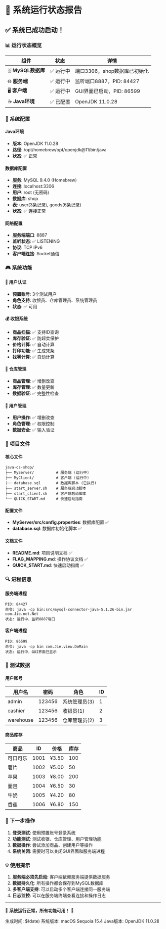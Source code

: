 # 🎯 系统运行状态报告

## ✅ 系统已成功启动！

### 📊 运行状态概览

| 组件 | 状态 | 详情 |
|------|------|------|
| 🗄️ **MySQL数据库** | ✅ 运行中 | 端口3306，shop数据库已初始化 |
| 🌐 **服务端** | ✅ 运行中 | 监听端口8887，PID: 84427 |
| 🖥️ **客户端** | ✅ 运行中 | GUI界面已启动，PID: 86599 |
| ☕ **Java环境** | ✅ 已配置 | OpenJDK 11.0.28 |

### 🔧 系统配置

#### Java环境
- **版本**: OpenJDK 11.0.28
- **路径**: /opt/homebrew/opt/openjdk@11/bin/java
- **状态**: ✅ 正常

#### 数据库配置
- **服务**: MySQL 9.4.0 (Homebrew)
- **连接**: localhost:3306
- **用户**: root (无密码)
- **数据库**: shop
- **表**: user(3条记录), goods(6条记录)
- **状态**: ✅ 连接正常

#### 网络配置
- **服务端端口**: 8887
- **监听状态**: ✅ LISTENING
- **协议**: TCP IPv6
- **客户端连接**: Socket通信

### 🎮 系统功能

#### 🔐 用户认证
- **预置账号**: 3个测试用户
- **角色支持**: 收银员、仓库管理员、系统管理员
- **状态**: ✅ 可用

#### 💰 收银系统
- **商品扫描**: ✅ 支持ID查询
- **库存验证**: ✅ 防超卖保护
- **价格计算**: ✅ 自动计算
- **打印功能**: ✅ 生成凭条
- **找零计算**: ✅ 自动计算

#### 🏪 仓库管理
- **商品管理**: ✅ 增删改查
- **库存管理**: ✅ 数量更新
- **数据验证**: ✅ 完整性检查

#### 👥 用户管理
- **用户操作**: ✅ 增删改查
- **角色管理**: ✅ 权限控制
- **数据安全**: ✅ 输入验证

### 📁 项目文件

#### 核心文件
```
java-cs-shop/
├── MyServer/          # 服务端 (运行中)
├── MyClient/          # 客户端 (运行中)
├── database.sql       # 数据库脚本 (已执行)
├── start_server.sh    # 服务端启动脚本
├── start_client.sh    # 客户端启动脚本
└── QUICK_START.md     # 快速启动指南
```

#### 配置文件
- **MyServer/src/config.properties**: 数据库配置 ✅
- **database.sql**: 数据库初始化脚本 ✅

#### 文档文件
- **README.md**: 项目说明文档 ✅
- **FLAG_MAPPING.md**: 操作协议文档 ✅
- **QUICK_START.md**: 快速启动指南 ✅

### 🔍 进程信息

#### 服务端进程
```
PID: 84427
命令: java -cp bin:src/mysql-connector-java-5.1.26-bin.jar com.Jie.net.Net
状态: 运行中，监听8887端口
```

#### 客户端进程
```
PID: 86599  
命令: java -cp bin com.Jie.view.DoMain
状态: 运行中，GUI界面已显示
```

### 🧪 测试数据

#### 用户账号
| 用户名 | 密码 | 角色 | ID |
|--------|------|------|-----|
| admin | 123456 | 系统管理员(3) | 1 |
| cashier | 123456 | 收银员(1) | 2 |
| warehouse | 123456 | 仓库管理员(2) | 3 |

#### 商品库存
| 商品 | ID | 价格 | 库存 |
|------|-----|------|------|
| 可口可乐 | 1001 | ¥3.50 | 100 |
| 薯片 | 1002 | ¥5.00 | 50 |
| 苹果 | 1003 | ¥8.00 | 200 |
| 面包 | 1004 | ¥6.50 | 30 |
| 牛奶 | 1005 | ¥4.20 | 80 |
| 香蕉 | 1006 | ¥6.80 | 150 |

### 🚀 下一步操作

1. **登录测试**: 使用预置账号登录系统
2. **功能测试**: 测试收银、仓库管理、用户管理功能
3. **数据操作**: 尝试添加商品、创建用户等操作
4. **系统关闭**: 需要时可以关闭GUI界面和服务端进程

### 💡 使用提示

1. **服务端必须先启动**: 客户端依赖服务端提供数据服务
2. **数据持久化**: 所有操作都会保存到MySQL数据库
3. **多客户端支持**: 可以启动多个客户端连接同一服务端
4. **日志监控**: 可以在服务端终端查看连接和操作日志

---

🎉 **系统运行正常，所有功能可用！** 🎉

生成时间: $(date)
系统版本: macOS Sequoia 15.4
Java版本: OpenJDK 11.0.28
